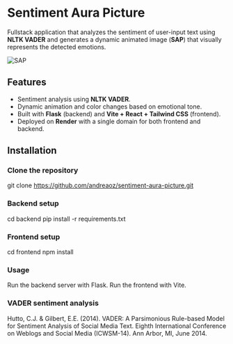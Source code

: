 # Sentiment Aura Picture

Fullstack application that analyzes the sentiment of user-input text using **NLTK VADER** and generates a dynamic animated image (**SAP**) that visually represents the detected emotions.

![SAP](https://res.cloudinary.com/dbtvmyrts/image/upload/v1754798078/sap_sbpuhx.png)

## Features
- Sentiment analysis using **NLTK VADER**.  
- Dynamic animation and color changes based on emotional tone.  
- Built with **Flask** (backend) and **Vite + React + Tailwind CSS** (frontend).  
- Deployed on **Render** with a single domain for both frontend and backend.

## Installation
### Clone the repository
git clone https://github.com/andreaoz/sentiment-aura-picture.git

### Backend setup
cd backend
pip install -r requirements.txt

### Frontend setup
cd frontend
npm install

### Usage
Run the backend server with Flask.
Run the frontend with Vite.

### VADER sentiment analysis
Hutto, C.J. & Gilbert, E.E. (2014). VADER: A Parsimonious Rule-based Model for
Sentiment Analysis of Social Media Text. Eighth International Conference on
Weblogs and Social Media (ICWSM-14). Ann Arbor, MI, June 2014.
